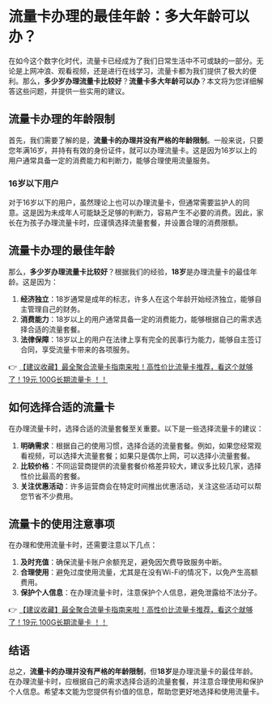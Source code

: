 # 流量卡办理的最佳年龄：多大年龄可以办？

在如今这个数字化时代，流量卡已经成为了我们日常生活中不可或缺的一部分。无论是上网冲浪、观看视频，还是进行在线学习，流量卡都为我们提供了极大的便利。那么，**多少岁办理流量卡比较好**？**流量卡多大年龄可以办**？本文将为您详细解答这些问题，并提供一些实用的建议。

## 流量卡办理的年龄限制

首先，我们需要了解的是，**流量卡的办理并没有严格的年龄限制**。一般来说，只要您年满16岁，并持有有效的身份证件，就可以办理流量卡。这是因为16岁以上的用户通常具备一定的消费能力和判断力，能够合理使用流量服务。

### 16岁以下用户

对于16岁以下的用户，虽然理论上也可以办理流量卡，但通常需要监护人的同意。这是因为未成年人可能缺乏足够的判断力，容易产生不必要的消费。因此，家长在为孩子办理流量卡时，应谨慎选择流量套餐，并设置合理的消费限额。

## 流量卡办理的最佳年龄

那么，**多少岁办理流量卡比较好**？根据我们的经验，**18岁**是办理流量卡的最佳年龄。这是因为：

1. **经济独立**：18岁通常是成年的标志，许多人在这个年龄开始经济独立，能够自主管理自己的财务。
2. **消费能力**：18岁以上的用户通常具备一定的消费能力，能够根据自己的需求选择合适的流量套餐。
3. **法律保障**：18岁以上的用户在法律上享有完全的民事行为能力，能够自主签订合同，享受流量卡带来的各项服务。

👉 [【建议收藏】最全聚合流量卡指南来啦！高性价比流量卡推荐，看这个就够了！19元 100G长期流量卡 ！！](https://bit.ly/Liuliangka)

## 如何选择合适的流量卡

在办理流量卡时，选择合适的流量套餐至关重要。以下是一些选择流量卡的建议：

1. **明确需求**：根据自己的使用习惯，选择合适的流量套餐。例如，如果您经常观看视频，可以选择大流量套餐；如果只是偶尔上网，可以选择小流量套餐。
2. **比较价格**：不同运营商提供的流量套餐价格差异较大，建议多比较几家，选择性价比最高的套餐。
3. **关注优惠活动**：许多运营商会在特定时间推出优惠活动，关注这些活动可以帮您节省不少费用。

## 流量卡的使用注意事项

在办理和使用流量卡时，还需要注意以下几点：

1. **及时充值**：确保流量卡账户余额充足，避免因欠费导致服务中断。
2. **合理使用**：避免过度使用流量，尤其是在没有Wi-Fi的情况下，以免产生高额费用。
3. **保护个人信息**：在办理流量卡时，注意保护个人信息，避免泄露给不法分子。

👉 [【建议收藏】最全聚合流量卡指南来啦！高性价比流量卡推荐，看这个就够了！19元 100G长期流量卡 ！！](https://bit.ly/Liuliangka)

## 结语

总之，**流量卡的办理并没有严格的年龄限制**，但**18岁**是办理流量卡的最佳年龄。在办理流量卡时，应根据自己的需求选择合适的流量套餐，并注意合理使用和保护个人信息。希望本文能为您提供有价值的信息，帮助您更好地选择和使用流量卡。